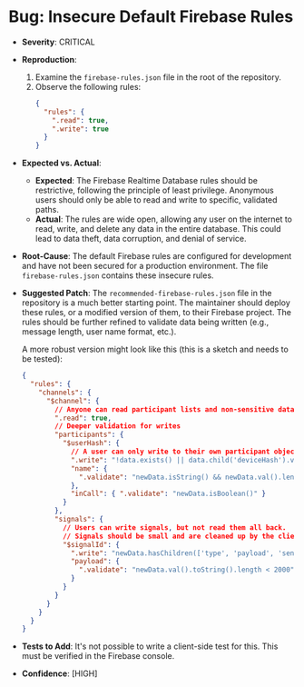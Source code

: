 # Bug: Insecure Default Firebase Rules

- **Severity**: CRITICAL
- **Reproduction**:
  1.  Examine the `firebase-rules.json` file in the root of the repository.
  2.  Observe the following rules:
      ```json
      {
        "rules": {
          ".read": true,
          ".write": true
        }
      }
      ```
- **Expected vs. Actual**:
  - **Expected**: The Firebase Realtime Database rules should be restrictive, following the principle of least privilege. Anonymous users should only be able to read and write to specific, validated paths.
  - **Actual**: The rules are wide open, allowing any user on the internet to read, write, and delete any data in the entire database. This could lead to data theft, data corruption, and denial of service.
- **Root-Cause**: The default Firebase rules are configured for development and have not been secured for a production environment. The file `firebase-rules.json` contains these insecure rules.
- **Suggested Patch**:
  The `recommended-firebase-rules.json` file in the repository is a much better starting point. The maintainer should deploy these rules, or a modified version of them, to their Firebase project. The rules should be further refined to validate data being written (e.g., message length, user name format, etc.).

  A more robust version might look like this (this is a sketch and needs to be tested):

  ```json
  {
    "rules": {
      "channels": {
        "$channel": {
          // Anyone can read participant lists and non-sensitive data
          ".read": true,
          // Deeper validation for writes
          "participants": {
            "$userHash": {
              // A user can only write to their own participant object
              ".write": "!data.exists() || data.child('deviceHash').val() === $userHash",
              "name": {
                ".validate": "newData.isString() && newData.val().length < 50"
              },
              "inCall": { ".validate": "newData.isBoolean()" }
            }
          },
          "signals": {
            // Users can write signals, but not read them all back.
            // Signals should be small and are cleaned up by the client.
            "$signalId": {
              ".write": "newData.hasChildren(['type', 'payload', 'sender', 'timestamp'])",
              "payload": {
                ".validate": "newData.val().toString().length < 2000" // Prevent abuse
              }
            }
          }
        }
      }
    }
  }
  ```

- **Tests to Add**: It's not possible to write a client-side test for this. This must be verified in the Firebase console.
- **Confidence**: [HIGH]

